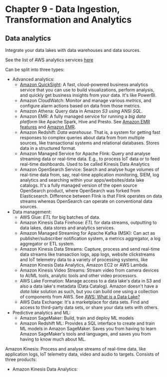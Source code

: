 # Chapter 9 - Data Ingestion, Transformation and Analytics

## Data analytics

Integrate your data lakes with data warehouses and data sources.

See the list of AWS analytics services [here](https://aws.amazon.com/big-data/datalakes-and-analytics/)

Can be split into three types:
* Advanced analytics:
    * [Amazon QuickSight](https://aws.amazon.com/quicksight/): A fast, cloud-powered business analytics service that you can use to build visualizations, perform analysis, and quickly get business insights from your data. It's like PowerBI.
    * Amazon CloudWatch: Monitor and manage various *metrics*, and configure alarm actions based on data from those metrics.
    * Amazon Athena: Query data in Amazon *S3* using ANSI *SQL*.
    * Amazon EMR: A fully managed service for running a *big data platform* like Apache Spark, Hive and Presto. See [Amazon EMR features](https://aws.amazon.com/emr/features/) and [Amazon EMR](https://aws.amazon.com/emr/).
    * Amazon Redshift: *Data warehouse*. That is, a system for getting fast responses to complex queries about data from from multiple sources, like transactional systems and relational databases. Stores data in a structured format.
    * Amazon Managed Service for Apache Flink: Query and analyse streaming data or real-time data. E.g., to process IoT data or to feed real-time dashboards. Used to be called Kinesis Data Analytics
    * Amazon OpenSearch Service: Search and analyse huge volumes of real-time data from, say, real-time application monitoring, SIEM, log analytics and searching within your apps/websites/data lake catalogs. It's a fully managed version of the open source OpenSearch product, where OpenSearch was forked from Elasticsearch. Difference between Flink is that Flink operates on data streams whereas OpenSearch can operate on conventional data sources.
* Data management:
    * AWS Glue: *ETL* for big batches of data.
    * Amazon Kinesis Data Firehose: *ETL* for data streams, outputting to data lakes, data stores and analytics services.
    * Amazon Managed Streaming for Apache Kafka (MSK): Can act as publisher/subscriber notification system, a metrics aggregator, a log aggregator or ETL system.
    * Amazon Kinesis Data Streams: Capture, process and send real-time data streams like transaction logs, app logs, website clickstreams and IoT telemetry data to a variety of processing systems, like Amazon Kinesis Data Analytics, Amazon EC2 or AWS Lambda.
    * Amazon Kinesis Video Streams: Stream video from camera devices to AI/ML tools, analytic tools and other video processors.
    * AWS Lake Formation: Manage access to a data lake's data in S3 and also a data lake's metadata (Data Catalog). Amazon doesn't have a *data lake* solution as such, but you can build one using a collection of components from AWS. See [AWS: What is a Data Lake?](https://aws.amazon.com/what-is/data-lake/)
    * AWS Data Exchange: It's a marketplace for data sets. Find and access to third-party data sets, or share your data sets with others.
* Predictive analytics and ML:
    * Amazon SageMaker: Build, train and deploy ML models
    * Amazon Redshift ML: Provides a SQL interface to create and train ML models in Amazon SageMaker. Saves you from having to learn Amazon SageMaker's tools and languages, and saves you from having to know much about ML.



Amazon Kinesis: Process and analyse streams of real-time data, like application logs, IoT telemetry data, video and audio to targets. Consists of three products:
* Amazon Kinesis Data Analytics: